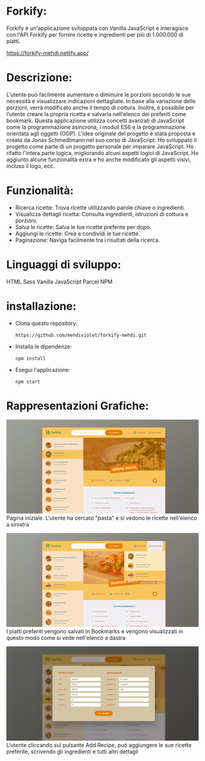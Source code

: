 # Forkify:

Forkify è un'applicazione sviluppata con Vanilla JavaScript e interagisce con l'API Forkify per fornire ricette e ingredienti per più di 1.000.000 di piatti.

<https://forkify-mehdi.netlify.app/>

# Descrizione:

L'utente può facilmente aumentare o diminuire le porzioni secondo le sue necessità e visualizzare indicazioni dettagliate. In base alla variazione delle porzioni, verrà modificato anche il tempo di cottura. Inoltre, è possibile per l'utente creare la propria ricetta e salvarla nell'elenco dei preferiti come bookmark.
Questa applicazione utilizza concetti avanzati di JavaScript come la programmazione asincrona, i moduli ES6 e la programmazione orientata agli oggetti (OOP).
L'idea originale del progetto è stata proposta e creata da Jonas Schmedtmann nel suo corso di JavaScript. Ho sviluppato il progetto come parte di un progetto personale per imparare JavaScript. Ho rifatto l'intera parte logica, migliorando alcuni aspetti logici di JavaScript. Ho aggiunto alcune funzionalità extra e ho anche modificato gli aspetti visivi, incluso il logo, ecc.

# Funzionalità:

- Ricerca ricette: Trova ricette utilizzando parole chiave o ingredienti.
- Visualizza dettagli ricetta: Consulta ingredienti, istruzioni di cottura e porzioni.
- Salva le ricette: Salva le tue ricette preferite per dopo.
- Aggiungi le ricette: Crea e condividi le tue ricette.
- Paginazione: Naviga facilmente tra i risultati della ricerca.

# Linguaggi di sviluppo:

HTML
Sass
Vanilla JavaScript
Parcel
NPM

# installazione:

- Clona questo repository:

      https://github.com/mehdiviolet/forkify-mehdi.git

- Installa le dipendenze:

      npm install

- Esegui l'applicazione:

      npm start

# Rappresentazioni Grafiche:

![Reference Image](/screen-shots/2.png)
Pagina iniziale. L'utente ha cercato "pasta" e si vedono le ricette nell'elenco a sinistra

![Reference Image](/screen-shots/3.png)
I piatti preferiti vengono salvati in Bookmarks e vengono visualizzati in questo modo come si vede nell'elenco a dastra

![Reference Image](/screen-shots/4.png)
L'utente cliccando sul pulsante Add Recipe, può aggiungere le sue ricette preferite, scrivendo gli ingredienti e tutti altri dettagli

